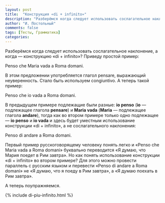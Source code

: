 ```yaml
---
layout: post
title:  "Конструкция «di + infinito»"
description: "Разберёмся когда следует использовать сослагательное наклонение, а когда — конструкцию «di + infinito»? Вот простой пример: Penso che Maria vada a Roma domani."
author: "И. Постольный"
comments: false
tags: [Тесты, Грамматика]
categories:
---
```


Разберёмся когда следует использовать сослагательное наклонение, а когда — конструкцию «di + infinito»? Приведу простой пример:

Penso che Maria vada a Roma domani.

В этом предложении употребляется глагол pensare, выражающий неуверенность. Стало быть используем congiuntivo. А теперь такой пример:

Penso che io vada a Roma domani.

В предыдущем примере подлежащие были разные: **io penso** (**io** — подлежащее глагола **pensare**) и **Maria vada** (**Maria** — подлежащее глагола **andare**), тогда как во втором примере только одно подлежащее — **io penso** и **io vada** и здесь будет уместным использование конструкции «di + infinito», а не сослагательного наклонения:

Penso di andare a Roma domani.

Первый пример русскоговорящему человеку понять легко и «Penso che Maria vada a Roma domani» буквально переводится «Я думаю, что Мария поедет в Рим завтра». Но как понять использование конструкции «di + infinito» во втором примере? Для этого можно провести параллель с русским языком и перевести «Penso di andare a Roma domani» не «Я думаю, что я поеду в Рим завтра», а «Я думаю поехать в Рим завтра».

А теперь поупражняемся.

{% include di-piu-infinito.html %}